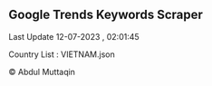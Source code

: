 

## Google Trends Keywords Scraper 
 
Last Update 12-07-2023 , 02:01:45

Country List :
VIETNAM.json



© Abdul Muttaqin 
